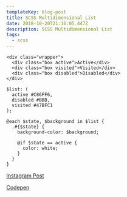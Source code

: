 ```yaml
---
templateKey: blog-post
title: SCSS Multidimensional List
date: 2018-10-20T21:16:05.447Z
description: SCSS Multidimensional List
tags:
  - scss
---
```

```
<div class="wrapper">
  <div class="box active">Active</div>
  <div class="box visited">Visited</div>
  <div class="box disabled">Disabled</div>
</div>
```

```
$list: (
  active #C86FF6, 
  disabled #BBB, 
  visited #47BFC1
);

@each $state, $background in $list {
  .#{$state} {
    background-color: $background;
    
    @if $state == active {
      color: white;
    }
  }
}
```

[Instagram Post](https://www.instagram.com/p/BpKt4afh35k/)

[Codepen](https://codepen.io/sashatran/pen/JmZvxa)
